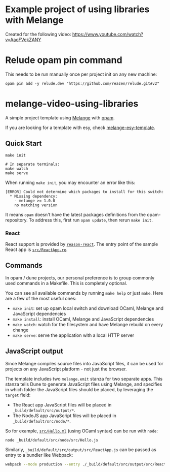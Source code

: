 # Example project of using libraries with Melange
Created for the following video: https://www.youtube.com/watch?v=AaoFVekZANY

# Relude opam pin command
This needs to be run manually once per project init on any new machine:
```
opam pin add -y relude.dev "https://github.com/reazen/relude.git#v2"
```

# melange-video-using-libraries

A simple project template using [Melange](https://github.com/melange-re/melange)
with [opam](https://opam.ocaml.org/).

If you are looking for a template with esy, check [melange-esy-template](https://github.com/melange-re/melange-esy-template).

## Quick Start

```shell
make init

# In separate terminals:
make watch
make serve
```

When running `make init`, you may encounter an error like this:

```
[ERROR] Could not determine which packages to install for this switch:
  * Missing dependency:
    - melange >= 1.0.0
    no matching version
```

It means `opam` doesn't have the latest packages definitions from the opam-repository. To address this, first run `opam update`, then rerun `make init`.

### React

React support is provided by
[`reason-react`](https://github.com/reasonml/reason-react/). The entry
point of the sample React app is [`src/ReactApp.re`](src/ReactApp.re).

## Commands

In opam / dune projects, our personal preference is to group commonly used commands in a Makefile. This is completely optional.

You can see all available commands by running `make help` or just `make`. Here
are a few of the most useful ones:

- `make init`: set up opam local switch and download OCaml, Melange and
JavaScript dependencies
- `make install`: install OCaml, Melange and JavaScript dependencies
- `make watch`: watch for the filesystem and have Melange rebuild on every
change
- `make serve`: serve the application with a local HTTP server

## JavaScript output

Since Melange compiles source files into JavaScript files, it can be used
for projects on any JavaScript platform - not just the browser.

The template includes two `melange.emit` stanza for two separate apps. This
stanza tells Dune to generate JavaScript files using Melange, and specifies in
which folder the JavaScript files should be placed, by leveraging the `target`
field:
- The React app JavaScript files will be placed in `_build/default/src/output/*`.
- The NodeJS app JavaScript files will be placed in `_build/default/src/node/*`.

So for example, [`src/Hello.ml`](src/Hello.ml) (using OCaml syntax) can be run with
`node`:

```bash
node _build/default/src/node/src/Hello.js
```

Similarly, `_build/default/src/output/src/ReactApp.js` can be passed as entry to a bundler
like Webpack:

```bash
webpack --mode production --entry ./_build/default/src/output/src/ReactApp.js
```

